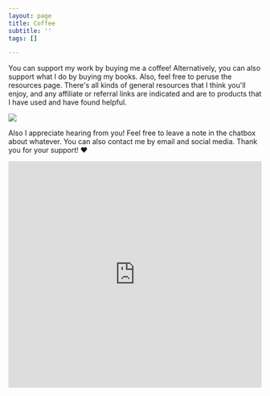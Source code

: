 ```yaml
---
layout: page
title: Coffee
subtitle: ''
tags: []

---
```


You can support my work by buying me a coffee! Alternatively, you can also support what I do by buying my books. Also, feel free to peruse the resources page. There's all kinds of general resources that I think you'll enjoy, and any affiliate or referral links are indicated and are to products that I have used and have found helpful.

![](https://64.media.tumblr.com/1de6d34be41f8d194b31b470e2dc3093/tumblr_inline_o83tfwAYXz1reem51_250.png)

Also I appreciate hearing from you! Feel free to leave a note in the chatbox about whatever. You can also contact me by email and social media. Thank you for your support! ❤️

<iframe src="https://www3.cbox.ws/box/?boxid=3516103&boxtag=1nWV3Y" width="100%" height="450" allowtransparency="yes" allow="autoplay" frameborder="0" marginheight="0" marginwidth="0" scrolling="auto"></iframe>